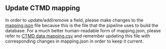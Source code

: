 ## Update CTMD mapping

In order to update/add/remove a field, please make changes to the [mapping.json](https://github.com/RENCI/HEAL-data-mapping/blob/master/mapping.json) file because this is the file that the pipeline uses to build the database. For a much better human-readable form of mapping.json, please refer to [CTMD data mapping.csv](https://github.com/RENCI/HEAL-data-mapping/blob/master/CTMD%20data%20mapping.csv) and remember updating this file with corresponding changes in mapping.json in order to keep it current. 
